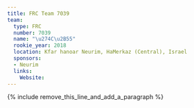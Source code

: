 ```yaml
---
title: FRC Team 7039
team:
  type: FRC
  number: 7039
  name: "\u274C\u2B55"
  rookie_year: 2018
  location: Kfar hanoar Neurim, HaMerkaz (Central), Israel
  sponsors:
  - Neurim
  links:
    Website:
---
```


{% include remove_this_line_and_add_a_paragraph %}